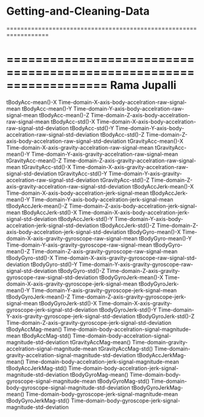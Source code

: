 # Getting-and-Cleaning-Data
==================================================================

==================================================================
Rama Jupalli
==================================================================
tBodyAcc-mean()-X	Time-domain-X-axis-body-accelration-raw-signal-mean
tBodyAcc-mean()-Y	Time-domain-Y-axis-body-accelration-raw-signal-mean
tBodyAcc-mean()-Z	Time-domain-Z-axis-body-accelration-raw-signal-mean
tBodyAcc-std()-X	Time-domain-X-axis-body-accelration-raw-signal-std-deviation
tBodyAcc-std()-Y	Time-domain-Y-axis-body-accelration-raw-signal-std-deviation
tBodyAcc-std()-Z	Time-domain-Z-axis-body-accelration-raw-signal-std-deviation
tGravityAcc-mean()-X	Time-domain-X-axis-gravity-accelration-raw-signal-mean
tGravityAcc-mean()-Y	Time-domain-Y-axis-gravity-accelration-raw-signal-mean
tGravityAcc-mean()-Z	Time-domain-Z-axis-gravity-accelration-raw-signal-mean
tGravityAcc-std()-X	Time-domain-X-axis-gravity-accelration-raw-signal-std-deviation
tGravityAcc-std()-Y	Time-domain-Y-axis-gravity-accelration-raw-signal-std-deviation
tGravityAcc-std()-Z	Time-domain-Z-axis-gravity-accelration-raw-signal-std-deviation
tBodyAccJerk-mean()-X	Time-domain-X-axis-body-accelration-jerk-signal-mean
tBodyAccJerk-mean()-Y	Time-domain-Y-axis-body-accelration-jerk-signal-mean
tBodyAccJerk-mean()-Z	Time-domain-Z-axis-body-accelration-jerk-signal-mean
tBodyAccJerk-std()-X	Time-domain-X-axis-body-accelration-jerk-signal-std-deviation
tBodyAccJerk-std()-Y	Time-domain-Y-axis-body-accelration-jerk-signal-std-deviation
tBodyAccJerk-std()-Z	Time-domain-Z-axis-body-accelration-jerk-signal-std-deviation
tBodyGyro-mean()-X	Time-domain-X-axis-gravity-gyroscope-raw-signal-mean
tBodyGyro-mean()-Y	Time-domain-Y-axis-gravity-gyroscope-raw-signal-mean
tBodyGyro-mean()-Z	Time-domain-Z-axis-gravity-gyroscope-raw-signal-mean
tBodyGyro-std()-X	Time-domain-X-axis-gravity-gyroscope-raw-signal-std-deviation
tBodyGyro-std()-Y	Time-domain-Y-axis-gravity-gyroscope-raw-signal-std-deviation
tBodyGyro-std()-Z	Time-domain-Z-axis-gravity-gyroscope-raw-signal-std-deviation
tBodyGyroJerk-mean()-X	Time-domain-X-axis-gravity-gyroscope-jerk-signal-mean
tBodyGyroJerk-mean()-Y	Time-domain-Y-axis-gravity-gyroscope-jerk-signal-mean
tBodyGyroJerk-mean()-Z	Time-domain-Z-axis-gravity-gyroscope-jerk-signal-mean
tBodyGyroJerk-std()-X	Time-domain-X-axis-gravity-gyroscope-jerk-signal-std-deviation
tBodyGyroJerk-std()-Y	Time-domain-Y-axis-gravity-gyroscope-jerk-signal-std-deviation
tBodyGyroJerk-std()-Z	Time-domain-Z-axis-gravity-gyroscope-jerk-signal-std-deviation
tBodyAccMag-mean()	Time-domain-body-accelration-signal-magnitude-mean
tBodyAccMag-std()	Time-domain-body-accelration-signal-magnitude-std-deviation
tGravityAccMag-mean()	Time-domain-gravity-accelration-signal-magnitude-mean
tGravityAccMag-std()	Time-domain-gravity-accelration-signal-magnitude-std-deviation
tBodyAccJerkMag-mean()	Time-domain-body-accelration-jerk-signal-magnitude-mean
tBodyAccJerkMag-std()	Time-domain-body-accelration-jerk-signal-magnitude-std-deviation
tBodyGyroMag-mean()	Time-domain-body-gyroscope-signal-magnitude-mean
tBodyGyroMag-std()	Time-domain-body-gyroscope-signal-magnitude-std-deviation
tBodyGyroJerkMag-mean()	Time-domain-body-gyroscope-jerk-signal-magnitude-mean
tBodyGyroJerkMag-std()	Time-domain-body-gyroscope-jerk-signal-magnitude-std-deviation

